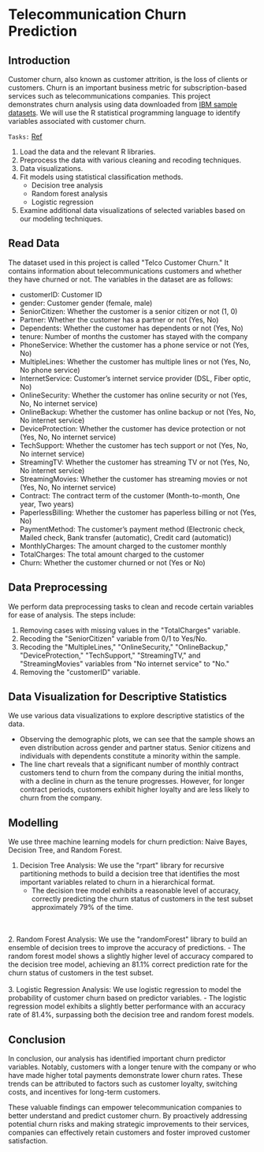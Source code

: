 # Telecommunication Churn Prediction

## Introduction
Customer churn, also known as customer attrition, is the loss of clients or customers. Churn is an important business metric for subscription-based services such as telecommunications companies. This project demonstrates churn analysis using data downloaded from [IBM sample datasets](https://www.kaggle.com/datasets/blastchar/telco-customer-churn). We will use the R statistical programming language to identify variables associated with customer churn.

`Tasks:` [Ref](https://rpubs.com/ezrasote/churn)
1. Load the data and the relevant R libraries.
2. Preprocess the data with various cleaning and recoding techniques.
3. Data visualizations.
4. Fit models using statistical classification methods.
   - Decision tree analysis
   - Random forest analysis
   - Logistic regression
5. Examine additional data visualizations of selected variables based on our modeling techniques.


## Read Data
The dataset used in this project is called "Telco Customer Churn." It contains information about telecommunications customers and whether they have churned or not. The variables in the dataset are as follows:

- customerID: Customer ID
- gender: Customer gender (female, male)
- SeniorCitizen: Whether the customer is a senior citizen or not (1, 0)
- Partner: Whether the customer has a partner or not (Yes, No)
- Dependents: Whether the customer has dependents or not (Yes, No)
- tenure: Number of months the customer has stayed with the company
- PhoneService: Whether the customer has a phone service or not (Yes, No)
- MultipleLines: Whether the customer has multiple lines or not (Yes, No, No phone service)
- InternetService: Customer’s internet service provider (DSL, Fiber optic, No)
- OnlineSecurity: Whether the customer has online security or not (Yes, No, No internet service)
- OnlineBackup: Whether the customer has online backup or not (Yes, No, No internet service)
- DeviceProtection: Whether the customer has device protection or not (Yes, No, No internet service)
- TechSupport: Whether the customer has tech support or not (Yes, No, No internet service)
- StreamingTV: Whether the customer has streaming TV or not (Yes, No, No internet service)
- StreamingMovies: Whether the customer has streaming movies or not (Yes, No, No internet service)
- Contract: The contract term of the customer (Month-to-month, One year, Two years)
- PaperlessBilling: Whether the customer has paperless billing or not (Yes, No)
- PaymentMethod: The customer’s payment method (Electronic check, Mailed check, Bank transfer (automatic), Credit card (automatic))
- MonthlyCharges: The amount charged to the customer monthly
- TotalCharges: The total amount charged to the customer
- Churn: Whether the customer churned or not (Yes or No)

## Data Preprocessing
We perform data preprocessing tasks to clean and recode certain variables for ease of analysis. The steps include:

1. Removing cases with missing values in the "TotalCharges" variable.
2. Recoding the "SeniorCitizen" variable from 0/1 to Yes/No.
3. Recoding the "MultipleLines," "OnlineSecurity," "OnlineBackup," "DeviceProtection," "TechSupport," "StreamingTV," and "StreamingMovies" variables from "No internet service" to "No."
4. Removing the "customerID" variable.


## Data Visualization for Descriptive Statistics
We use various data visualizations to explore descriptive statistics of the data.
- Observing the demographic plots, we can see that the sample shows an even distribution across gender and partner status. Senior citizens and individuals with dependents constitute a minority within the sample.
- The line chart reveals that a significant number of monthly contract customers tend to churn from the company during the initial months, with a decline in churn as the tenure progresses. However, for longer contract periods, customers exhibit higher loyalty and are less likely to churn from the company.


## Modelling
We use three machine learning models for churn prediction: Naive Bayes, Decision Tree, and Random Forest.

1. Decision Tree Analysis: We use the "rpart" library for recursive partitioning methods to build a decision tree that identifies the most important variables related to churn in a hierarchical format.
    - The decision tree model exhibits a reasonable level of accuracy, correctly predicting the churn status of customers in the test subset approximately 79% of the time.
<br>
<br>
2. Random Forest Analysis: We use the "randomForest" library to build an ensemble of decision trees to improve the accuracy of predictions.
    - The random forest model shows a slightly higher level of accuracy compared to the decision tree model, achieving an 81.1% correct prediction rate for the churn status of customers in the test subset.
<br>
<br>
3. Logistic Regression Analysis: We use logistic regression to model the probability of customer churn based on predictor variables.
    - The logistic regression model exhibits a slightly better performance with an accuracy rate of 81.4%, surpassing both the decision tree and random forest models.

## Conclusion
In conclusion, our analysis has identified important churn predictor variables. Notably, customers with a longer tenure with the company or who have made higher total payments demonstrate lower churn rates. These trends can be attributed to factors such as customer loyalty, switching costs, and incentives for long-term customers.

These valuable findings can empower telecommunication companies to better understand and predict customer churn. By proactively addressing potential churn risks and making strategic improvements to their services, companies can effectively retain customers and foster improved customer satisfaction.